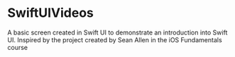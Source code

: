 # SwiftUIVideos
A basic screen created in Swift UI to demonstrate an introduction into Swift UI.
Inspired by the project created by Sean Allen in the iOS Fundamentals course
